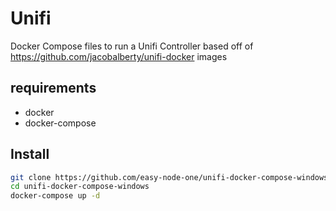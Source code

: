 # Unifi
Docker Compose files to run a Unifi Controller based off of https://github.com/jacobalberty/unifi-docker images

## requirements
- docker
- docker-compose

## Install
```bash
git clone https://github.com/easy-node-one/unifi-docker-compose-windows.git
cd unifi-docker-compose-windows
docker-compose up -d
```